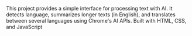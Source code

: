 This project provides a simple interface for processing text with AI. It detects language, summarizes longer texts (in English), and translates between several languages using Chrome's AI APIs. Built with HTML, CSS, and JavaScript
